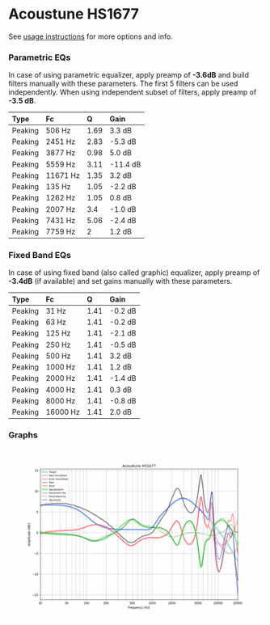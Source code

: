 # Acoustune HS1677
See [usage instructions](https://github.com/jaakkopasanen/AutoEq#usage) for more options and info.

### Parametric EQs
In case of using parametric equalizer, apply preamp of **-3.6dB** and build filters manually
with these parameters. The first 5 filters can be used independently.
When using independent subset of filters, apply preamp of **-3.5 dB**.

| Type    | Fc       |    Q | Gain     |
|:--------|:---------|:-----|:---------|
| Peaking | 506 Hz   | 1.69 | 3.3 dB   |
| Peaking | 2451 Hz  | 2.83 | -5.3 dB  |
| Peaking | 3877 Hz  | 0.98 | 5.0 dB   |
| Peaking | 5559 Hz  | 3.11 | -11.4 dB |
| Peaking | 11671 Hz | 1.35 | 3.2 dB   |
| Peaking | 135 Hz   | 1.05 | -2.2 dB  |
| Peaking | 1262 Hz  | 1.05 | 0.8 dB   |
| Peaking | 2007 Hz  | 3.4  | -1.0 dB  |
| Peaking | 7431 Hz  | 5.06 | -2.4 dB  |
| Peaking | 7759 Hz  | 2    | 1.2 dB   |

### Fixed Band EQs
In case of using fixed band (also called graphic) equalizer, apply preamp of **-3.4dB**
(if available) and set gains manually with these parameters.

| Type    | Fc       |    Q | Gain    |
|:--------|:---------|:-----|:--------|
| Peaking | 31 Hz    | 1.41 | -0.2 dB |
| Peaking | 63 Hz    | 1.41 | -0.2 dB |
| Peaking | 125 Hz   | 1.41 | -2.1 dB |
| Peaking | 250 Hz   | 1.41 | -0.5 dB |
| Peaking | 500 Hz   | 1.41 | 3.2 dB  |
| Peaking | 1000 Hz  | 1.41 | 1.2 dB  |
| Peaking | 2000 Hz  | 1.41 | -1.4 dB |
| Peaking | 4000 Hz  | 1.41 | 0.3 dB  |
| Peaking | 8000 Hz  | 1.41 | -0.8 dB |
| Peaking | 16000 Hz | 1.41 | 2.0 dB  |

### Graphs
![](./Acoustune%20HS1677.png)